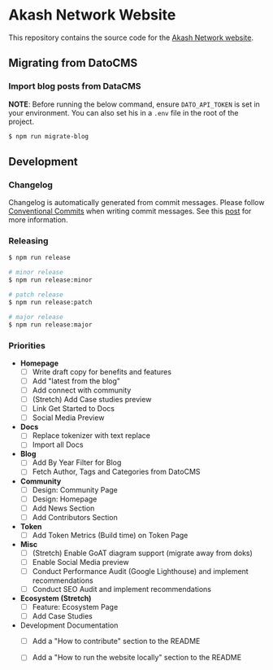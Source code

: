 # Akash Network Website

This repository contains the source code for the [Akash Network website](akash.network).

## Migrating from DatoCMS

### Import blog posts from DataCMS

**NOTE**: Before running the below command, ensure `DATO_API_TOKEN` is set in your environment. You can also set his in a `.env` file in the root of the project.

```sh
$ npm run migrate-blog
```

## Development

### Changelog

Changelog is automatically generated from commit messages. Please follow [Conventional Commits](https://www.conventionalcommits.org/en/v1.0.0/) when writing commit messages. See this [post](https://mokkapps.de/blog/how-to-automatically-generate-a-helpful-changelog-from-your-git-commit-messages/) for more information.

### Releasing

```sh
$ npm run release

# minor release
$ npm run release:minor

# patch release
$ npm run release:patch

# major release
$ npm run release:major
```

### Priorities

- **Homepage**
  - [ ] Write draft copy for benefits and features
  - [ ] Add "latest from the blog"
  - [ ] Add connect with community
  - [ ] (Stretch) Add Case studies preview
  - [ ] Link Get Started to Docs
  - [ ] Social Media Preview
- **Docs**
  - [ ] Replace tokenizer with text replace
  - [ ] Import all Docs
- **Blog**
  - [ ] Add By Year Filter for Blog
  - [ ] Fetch Author, Tags and Categories from DatoCMS
- **Community**
  - [ ] Design: Community Page
  - [ ] Design: Homepage
  - [ ] Add News Section
  - [ ] Add Contributors Section
- **Token**
  - [ ] Add Token Metrics (Build time) on Token Page
- **Misc**
  - [ ] (Stretch) Enable GoAT diagram support (migrate away from doks)
  - [ ] Enable Social Media preview
  - [ ] Conduct Performance Audit (Google Lighthouse) and implement recommendations
  - [ ] Conduct SEO Audit and implement recommendations
- **Ecosystem (Stretch)** 
  - [ ] Feature: Ecosystem Page
  - [ ] Add Case Studies
- Development Documentation
  - [ ] Add a "How to contribute" section to the README
  - [ ] Add a "How to run the website locally" section to the README

